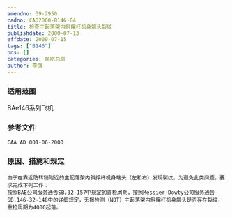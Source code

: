 ```yaml
---
amendno: 39-2950  
cadno: CAD2000-B146-04  
title: 检查主起落架内斜撑杆机身端头裂纹  
publishdate: 2000-07-13  
effdate: 2000-07-15  
tags: ["B146"]  
pns: []  
categories: 民航总局  
author: 李强  
---
```

  
### 适用范围  
BAe146系列飞机  
  
<!--more-->  
### 参考文件  
    CAA AD 001-06-2000     
  
### 原因、措施和规定  
    由于在靠近防转销附近的主起落架内斜撑杆机身端头（左和右）发现裂纹，为避免此类问题，要求完成下列工作：  
    按照BAE公司服务通告SB.32-157中规定的首检周期，按照Messier-Dowty公司服务通告SB.146-32-148中的详细规定，无损检测（NDT）主起落架内斜撑杆机身端头是否存在裂纹，重检周期为4000起落。  
